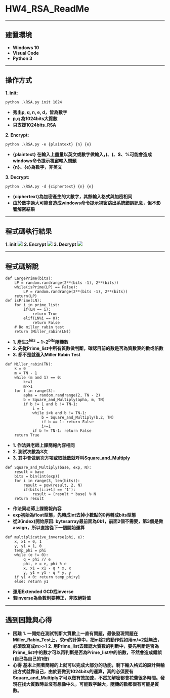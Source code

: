 # HW4_RSA_ReadMe
---

## 建置環境

* **Windows 10**
* **Visual Code**
* **Python 3**
---

## 操作方式

**1. init:**
```python=
python .\RSA.py init 1024
```
* **秀出p, q, n, e, d，皆為數字**
* **p,q 為1024bits大質數**
* **只支援1024bits_RSA**

**2. Encrypt:**
```python=
python .\RSA.py -e {plaintext} {n} {e}
```
* **{plaintext} 在輸入上盡量以英文或數字做輸入，)、(、$、%可能會造成windows命令提示視窗輸入問題**
* **{n}、{e}為數字，非英文**

**3. Decrypt:**
```python=
python .\RSA.py -d {ciphertext} {n} {e}
```
* **{ciphertext}為加密產生的大數字，其餘輸入格式與加密相同**
* **由於數字過大可能會造成windows命令提示視窗跳出系統錯誤訊息，但不影響解密結果**
---

## 程式碼執行結果

**1. init**
![](https://i.imgur.com/IVXICGj.png)
**2. Encrypt**
![](https://i.imgur.com/tlWqWeA.png)
**3. Decrypt**
![](https://i.imgur.com/uVTypvm.png)

---

## 程式碼解說

```python=
def LargePrime(bits):
    LP = random.randrange(2**(bits -1), 2**(bits))
    while(isPrime(LP) == False):
        LP = random.randrange(2**(bits -1), 2**(bits))
    return(LP)
def isPrime(LN):
    for i in prime_list:
        if(LN == i):
            return True
        elif(LN%i == 0):
            return False
    # Do miller rabin test
    return (Miller_rabin(LN))
```
* **1. 產生$2^{bits} - 1$~$2^{bits}$隨機數**
* **2. 先從Prime_list中所有質數做判斷，確認目前的數是否為質數表的數或倍數**
* **3. 都不是就進入Miller Rabin Test**

```python=
def Miller_rabin(TN):
    k = 0
    m = TN - 1
    while (m and 1) == 0:
        k+=1
        m>>1
    for t in range(3):
        apha = random.randrange(2, TN - 2)
        b = Square_and_Multiply(apha, m, TN)
        if b != 1 and b != TN-1:
            i = 1
            while i<k and b != TN-1:
                b = Square_and_Multiply(b,2, TN)
                if b == 1: return False
                i+=1
            if b != TN-1: return False
    return True
```
* **1. 作法與老師上課簡報內容相同**
* **2. 測試次數為3次**
* **3. 其中會做到次方項或取餘數就呼叫Square_and_Multiply**

```python=
def Square_and_Multiply(base, exp, N):
    result = base
    bits = bin(int(exp))
    for i in range(3, len(bits)):
        result = pow(result, 2, N)
        if(bits[i:i+1] == '1'):
            result = (result * base) % N
    return result
```
* **作法同老師上課簡報內容**
* **exp初始為float型態，先轉成int去掉小數點的0再轉成bits型態**
* **從3(index)開始原因: bytesarray最前面為0b1，前面2個不需要，第3個是做assign，所以直接從下一個開始運算**

```python=
def multiplicative_inverse(phi, e):
    x, x1 = 0, 1
    y, y1 = 1, 0
    temp_phi = phi
    while (e != 0):
        q = phi // e
        phi, e = e, phi % e
        x, x1 = x1 - q * x, x
        y, y1 = y1 - q * y, y
    if y1 < 0: return temp_phi+y1
    else: return y1
```
* **運用Extended GCD找inverse**
* **若inverse為負數則要轉正，非取絕對值**
---

## 遇到困難與心得
* **困難**
**1. 一開始在測試判斷大質數上一直有問題，最後發現問題在Miller_Rabin_Test上，求m的計算中，把m除2的動作假如用m/=2就無法，必須改寫成m>>1**
**2. 用Prime_list去確認大質數的判斷中，要先判斷是否為Prime_list中的數才可以再判斷是否為Prime_list中的倍數，不然會造成錯誤(自己為自己的1倍)**
* **心得**
**基本上照著簡報的上就可以完成大部分的功能，剩下輸入格式的設計與輸出方式就靠自己，由於要做到1024bits的運算，真的必須要有Square_and_Multiply才可以做有效加速，不然加解密都會花費很多時間。發現在找大質數時並沒有想像中久，可能數字越大，隨機的數都很有可能是質數。**